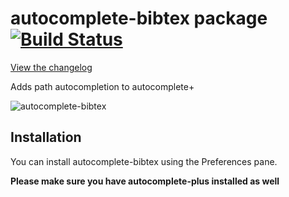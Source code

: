 # autocomplete-bibtex package [![Build Status](https://travis-ci.org/saschagehlich/autocomplete-bibtex.svg?branch=master)](https://travis-ci.org/saschagehlich/autocomplete-bibtex)

[View the changelog](https://github.com/saschagehlich/autocomplete-bibtex/blob/master/CHANGELOG.md)

Adds path autocompletion to autocomplete+

![autocomplete-bibtex](http://s1.directupload.net/images/140411/p5kvife6.gif)

## Installation

You can install autocomplete-bibtex using the Preferences pane.

**Please make sure you have autocomplete-plus installed as well**
